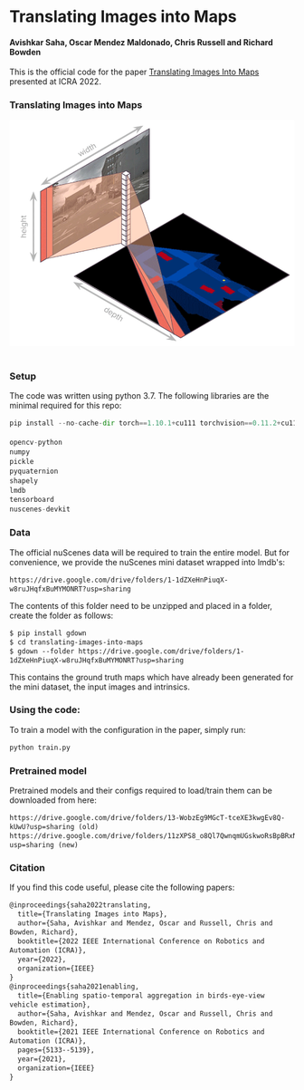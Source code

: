 # Translating Images into Maps
#### Avishkar Saha, Oscar Mendez Maldonado, Chris Russell and Richard Bowden

This is the official code for the paper [Translating Images Into Maps](https://arxiv.org/abs/2110.00966) presented at ICRA 2022.

### Translating Images into Maps
<div>
<img src="images/image_to_bev_motivation.gif"></img>
</div>
<br />

### Setup
The code was written using python 3.7. 
The following libraries are the minimal required for this repo: 
```python
pip install --no-cache-dir torch==1.10.1+cu111 torchvision==0.11.2+cu111 torchaudio==0.10.1 -f https://download.pytorch.org/whl/cu111/torch_stable.html

opencv-python
numpy
pickle
pyquaternion
shapely
lmdb
tensorboard
nuscenes-devkit
```

### Data
The official nuScenes data will be required to train the entire model. 
But for convenience, we provide the nuScenes mini dataset wrapped into 
lmdb's:
```
https://drive.google.com/drive/folders/1-1dZXeHnPiuqX-w8ruJHqfxBuMYMONRT?usp=sharing
```

The contents of this folder need to be unzipped and placed in a folder, create the folder
as follows:
```
$ pip install gdown
$ cd translating-images-into-maps
$ gdown --folder https://drive.google.com/drive/folders/1-1dZXeHnPiuqX-w8ruJHqfxBuMYMONRT?usp=sharing
```

This contains the ground truth maps which have already been generated for
the mini dataset, the input images and intrinsics.

### Using the code:
To train a model with the configuration in the paper, simply run:
```bash
python train.py  
```

### Pretrained model
Pretrained models and their configs required to load/train them can be downloaded from here:
````
https://drive.google.com/drive/folders/13-WobzEg9MGcT-tceXE3kwgEv8Q-kUwU?usp=sharing (old)
https://drive.google.com/drive/folders/11zXPS8_o8Ql7QwnqmUGskwoRsBpBRxNp?usp=sharing (new)
````


### Citation
If you find this code useful, please cite the following papers:
```
@inproceedings{saha2022translating,
  title={Translating Images into Maps},
  author={Saha, Avishkar and Mendez, Oscar and Russell, Chris and Bowden, Richard},
  booktitle={2022 IEEE International Conference on Robotics and Automation (ICRA)},
  year={2022},
  organization={IEEE}
}
@inproceedings{saha2021enabling,
  title={Enabling spatio-temporal aggregation in birds-eye-view vehicle estimation},
  author={Saha, Avishkar and Mendez, Oscar and Russell, Chris and Bowden, Richard},
  booktitle={2021 IEEE International Conference on Robotics and Automation (ICRA)},
  pages={5133--5139},
  year={2021},
  organization={IEEE}
}
```
